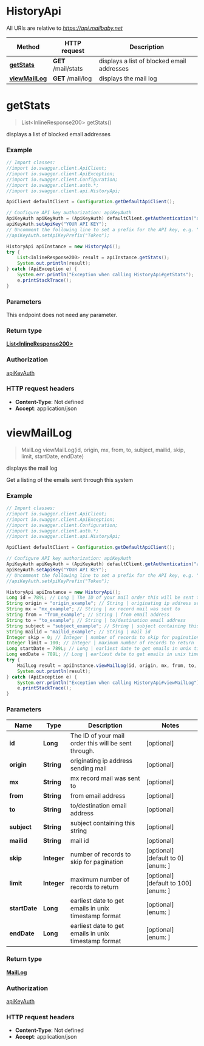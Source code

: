 # HistoryApi

All URIs are relative to *https://api.mailbaby.net*

Method | HTTP request | Description
------------- | ------------- | -------------
[**getStats**](HistoryApi.md#getStats) | **GET** /mail/stats | displays a list of blocked email addresses
[**viewMailLog**](HistoryApi.md#viewMailLog) | **GET** /mail/log | displays the mail log

<a name="getStats"></a>
# **getStats**
> List&lt;InlineResponse200&gt; getStats()

displays a list of blocked email addresses

### Example
```java
// Import classes:
//import io.swagger.client.ApiClient;
//import io.swagger.client.ApiException;
//import io.swagger.client.Configuration;
//import io.swagger.client.auth.*;
//import io.swagger.client.api.HistoryApi;

ApiClient defaultClient = Configuration.getDefaultApiClient();

// Configure API key authorization: apiKeyAuth
ApiKeyAuth apiKeyAuth = (ApiKeyAuth) defaultClient.getAuthentication("apiKeyAuth");
apiKeyAuth.setApiKey("YOUR API KEY");
// Uncomment the following line to set a prefix for the API key, e.g. "Token" (defaults to null)
//apiKeyAuth.setApiKeyPrefix("Token");

HistoryApi apiInstance = new HistoryApi();
try {
    List<InlineResponse200> result = apiInstance.getStats();
    System.out.println(result);
} catch (ApiException e) {
    System.err.println("Exception when calling HistoryApi#getStats");
    e.printStackTrace();
}
```

### Parameters
This endpoint does not need any parameter.

### Return type

[**List&lt;InlineResponse200&gt;**](InlineResponse200.md)

### Authorization

[apiKeyAuth](../README.md#apiKeyAuth)

### HTTP request headers

 - **Content-Type**: Not defined
 - **Accept**: application/json

<a name="viewMailLog"></a>
# **viewMailLog**
> MailLog viewMailLog(id, origin, mx, from, to, subject, mailid, skip, limit, startDate, endDate)

displays the mail log

Get a listing of the emails sent through this system 

### Example
```java
// Import classes:
//import io.swagger.client.ApiClient;
//import io.swagger.client.ApiException;
//import io.swagger.client.Configuration;
//import io.swagger.client.auth.*;
//import io.swagger.client.api.HistoryApi;

ApiClient defaultClient = Configuration.getDefaultApiClient();

// Configure API key authorization: apiKeyAuth
ApiKeyAuth apiKeyAuth = (ApiKeyAuth) defaultClient.getAuthentication("apiKeyAuth");
apiKeyAuth.setApiKey("YOUR API KEY");
// Uncomment the following line to set a prefix for the API key, e.g. "Token" (defaults to null)
//apiKeyAuth.setApiKeyPrefix("Token");

HistoryApi apiInstance = new HistoryApi();
Long id = 789L; // Long | The ID of your mail order this will be sent through.
String origin = "origin_example"; // String | originating ip address sending mail
String mx = "mx_example"; // String | mx record mail was sent to
String from = "from_example"; // String | from email address
String to = "to_example"; // String | to/destination email address
String subject = "subject_example"; // String | subject containing this string
String mailid = "mailid_example"; // String | mail id
Integer skip = 0; // Integer | number of records to skip for pagination
Integer limit = 100; // Integer | maximum number of records to return
Long startDate = 789L; // Long | earliest date to get emails in unix timestamp format
Long endDate = 789L; // Long | earliest date to get emails in unix timestamp format
try {
    MailLog result = apiInstance.viewMailLog(id, origin, mx, from, to, subject, mailid, skip, limit, startDate, endDate);
    System.out.println(result);
} catch (ApiException e) {
    System.err.println("Exception when calling HistoryApi#viewMailLog");
    e.printStackTrace();
}
```

### Parameters

Name | Type | Description  | Notes
------------- | ------------- | ------------- | -------------
 **id** | **Long**| The ID of your mail order this will be sent through. | [optional]
 **origin** | **String**| originating ip address sending mail | [optional]
 **mx** | **String**| mx record mail was sent to | [optional]
 **from** | **String**| from email address | [optional]
 **to** | **String**| to/destination email address | [optional]
 **subject** | **String**| subject containing this string | [optional]
 **mailid** | **String**| mail id | [optional]
 **skip** | **Integer**| number of records to skip for pagination | [optional] [default to 0] [enum: ]
 **limit** | **Integer**| maximum number of records to return | [optional] [default to 100] [enum: ]
 **startDate** | **Long**| earliest date to get emails in unix timestamp format | [optional] [enum: ]
 **endDate** | **Long**| earliest date to get emails in unix timestamp format | [optional] [enum: ]

### Return type

[**MailLog**](MailLog.md)

### Authorization

[apiKeyAuth](../README.md#apiKeyAuth)

### HTTP request headers

 - **Content-Type**: Not defined
 - **Accept**: application/json

